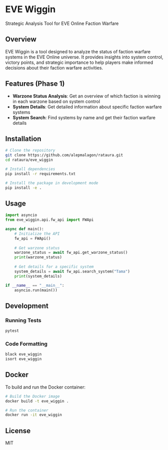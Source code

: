 # EVE Wiggin

Strategic Analysis Tool for EVE Online Faction Warfare

## Overview

EVE Wiggin is a tool designed to analyze the status of faction warfare systems in the EVE Online universe. It provides insights into system control, victory points, and strategic importance to help players make informed decisions about their faction warfare activities.

## Features (Phase 1)

- **Warzone Status Analysis**: Get an overview of which faction is winning in each warzone based on system control
- **System Details**: Get detailed information about specific faction warfare systems
- **System Search**: Find systems by name and get their faction warfare details

## Installation

```bash
# Clone the repository
git clone https://github.com/alepmalagon/rataura.git
cd rataura/eve_wiggin

# Install dependencies
pip install -r requirements.txt

# Install the package in development mode
pip install -e .
```

## Usage

```python
import asyncio
from eve_wiggin.api.fw_api import FWApi

async def main():
    # Initialize the API
    fw_api = FWApi()
    
    # Get warzone status
    warzone_status = await fw_api.get_warzone_status()
    print(warzone_status)
    
    # Get details for a specific system
    system_details = await fw_api.search_system("Tama")
    print(system_details)

if __name__ == "__main__":
    asyncio.run(main())
```

## Development

### Running Tests

```bash
pytest
```

### Code Formatting

```bash
black eve_wiggin
isort eve_wiggin
```

## Docker

To build and run the Docker container:

```bash
# Build the Docker image
docker build -t eve_wiggin .

# Run the container
docker run -it eve_wiggin
```

## License

MIT

